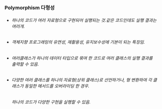 ### Polymorphism 다형성
* ###### 하나의 코드가 여러 자료형으로 구현되어 실행되는 것.같은 코드인데도 실행 결과는 여러개. 
* ###### 객체지향 프로그래밍의 유연성, 재활용성, 유지보수성에 기본이 되는 특징임. 
* ###### 여러클래스가 하나의 데이터 타입으로 묶여 한 코드로 여러 클래스의 실행 결과를 출력할 수 있음. 
* ###### 다양한 여러 클래스를 하나의 자료형(상위 클래스)로 선언하거나, 형 변환하여 각 클래스가 동일한 메서드를 오버라이딩 한 경우.
  ###### 하나의 코드가 다양한 구현을 실행할 수 있음. 
